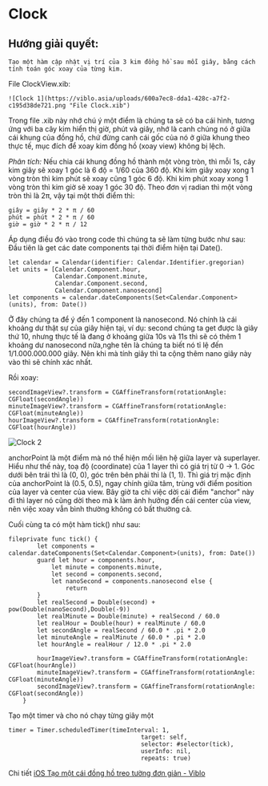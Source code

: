 # Clock
## Hướng giải quyết:
```
Tạo một hàm cập nhật vị trí của 3 kim đồng hồ sau mỗi giây, bằng cách tính toán góc xoay của từng kim.
```

File ClockView.xib:
```
![Clock 1](https://viblo.asia/uploads/600a7ec8-dda1-428c-a7f2-c195d38de721.png "File Clock.xib")
```

Trong file .xib này nhớ chú ý một điểm là chúng ta sẽ có ba cái hình, tương ứng với ba cây kim hiển thị giờ, phút và giây, nhớ là canh chúng nó ở giữa cái khung của đồng hồ, chứ đừng canh cái gốc của nó ở giữa khung theo thực tế, mục đích để xoay kim đồng hồ (xoay view) không bị lệch.

*Phân tích:*
Nếu chia cái khung đồng hồ thành một vòng tròn, thì mỗi 1s, cây kim giây sẽ xoay 1 góc là 6 độ = 1/60 của 360 độ. Khi kim giây xoay xong 1 vòng tròn thì kim phút sẽ xoay cũng 1 góc 6 độ. Khi kim phút xoay xong 1 vòng tròn thì kim giờ sẽ xoay 1 góc 30 độ.
Theo đơn vị radian thì một vòng tròn thì là 2π, vậy tại một thời điểm thì:

```
giây = giây * 2 * π / 60 
phút = phút * 2 * π / 60
giờ = giờ * 2 * π / 12
```

Áp dụng điều đó vào trong code thì chúng ta sẽ làm từng bước như sau:
Đầu tiên là get các date components tại thời điểm hiện tại Date().

```
let calendar = Calendar(identifier: Calendar.Identifier.gregorian)
let units = [Calendar.Component.hour, 
             Calendar.Component.minute, 
             Calendar.Component.second,
             Calendar.Component.nanosecond]
let components = calendar.dateComponents(Set<Calendar.Component>(units), from: Date())
```

Ở đây chúng ta để ý đến 1 component là nanosecond. Nó chính là cái khoảng dư thật sự của giây hiện tại, ví dụ: second chúng ta get được là giây thứ 10, nhưng thực tế là đang ở khoảng giữa 10s và 11s thì sẽ có thêm 1 khoảng dư nanosecond nữa,nghe tên là chúng ta biết nó tỉ lệ đến 1/1.000.000.000 giây. Nên khi mà tính giây thì ta cộng thêm nano giây này vào thì sẽ chính xác nhất.

Rồi xoay:
```
secondImageView?.transform = CGAffineTransform(rotationAngle: CGFloat(secondAngle))
minuteImageView?.transform = CGAffineTransform(rotationAngle: CGFloat(minuteAngle))
hourImageView?.transform = CGAffineTransform(rotationAngle: CGFloat(hourAngle))
```


![Clock 2](https://viblo.asia/uploads/b303d857-7518-4396-ac61-e160a1e32bb6.png "Khi chưa chỉnh anchorPoint")

anchorPoint là một điểm mà nó thể hiện mối liên hệ giữa layer và superlayer. Hiểu như thế này, toạ độ (coordinate) của 1 layer thì có giá trị từ 0 -> 1. Góc dưới bên trái thì là (0, 0), góc trên bên phải thì là (1, 1). Thì giá trị mặc định của anchorPoint là (0.5, 0.5), ngay chính giữa tâm, trùng với điểm position của layer và center của view. Bây giờ ta chỉ việc dời cái điểm "anchor" này đi thì layer nó cũng dời theo mà k làm ảnh hưởng đến cái center của view, nên việc xoay vẫn bình thường không có bất thường cả.

Cuối cùng ta có một hàm tick() như sau:
```
fileprivate func tick() {
        let components = calendar.dateComponents(Set<Calendar.Component>(units), from: Date())
        guard let hour = components.hour,
            let minute = components.minute,
            let second = components.second,
            let nanoSecond = components.nanosecond else {
                return
        }
        let realSecond = Double(second) + pow(Double(nanoSecond),Double(-9))
        let realMinute = Double(minute) + realSecond / 60.0
        let realHour = Double(hour) + realMinute / 60.0
        let secondAngle = realSecond / 60.0 * .pi * 2.0
        let minuteAngle = realMinute / 60.0 * .pi * 2.0
        let hourAngle = realHour / 12.0 * .pi * 2.0
        
        hourImageView?.transform = CGAffineTransform(rotationAngle: CGFloat(hourAngle))
        minuteImageView?.transform = CGAffineTransform(rotationAngle: CGFloat(minuteAngle))
        secondImageView?.transform = CGAffineTransform(rotationAngle: CGFloat(secondAngle))
    }
```

Tạo một timer và cho nó chạy từng giây một
```
timer = Timer.scheduledTimer(timeInterval: 1,
                                     target: self,
                                     selector: #selector(tick),
                                     userInfo: nil,
                                     repeats: true)
```

Chi tiết 
[iOS Tạo một cái đồng hồ treo tường đơn giản - Viblo](https://viblo.asia/p/ios-tao-mot-cai-dong-ho-treo-tuong-don-gian-maGK7z1D5j2)
